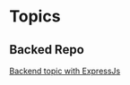 # Topics
## Backed Repo
[Backend topic with ExpressJs](https://github.com/fajarpng/event_app_backend)
